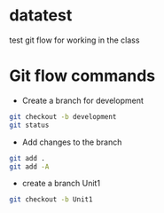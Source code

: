 # datatest
test git flow for working in the class
# Git flow commands
- Create a branch for development
```sh
git checkout -b development
git status 
```
- Add changes to the branch

```sh
git add .
git add -A
```
- create a branch Unit1
```sh
git checkout -b Unit1 
```